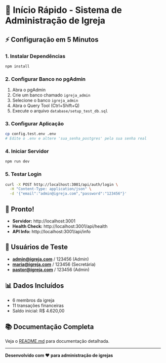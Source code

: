 # 🚀 Início Rápido - Sistema de Administração de Igreja

## ⚡ Configuração em 5 Minutos

### 1. Instalar Dependências
```bash
npm install
```

### 2. Configurar Banco no pgAdmin
1. Abra o pgAdmin
2. Crie um banco chamado `igreja_admin`
3. Selecione o banco `igreja_admin`
4. Abra o Query Tool (Ctrl+Shift+Q)
5. Execute o arquivo `database/setup_test_db.sql`

### 3. Configurar Aplicação
```bash
cp config.test.env .env
# Edite o .env e altere 'sua_senha_postgres' pela sua senha real
```

### 4. Iniciar Servidor
```bash
npm run dev
```

### 5. Testar Login
```bash
curl -X POST http://localhost:3001/api/auth/login \
  -H "Content-Type: application/json" \
  -d '{"email":"admin@igreja.com","password":"123456"}'
```

## 🎯 Pronto!

- **Servidor:** http://localhost:3001
- **Health Check:** http://localhost:3001/api/health
- **API Info:** http://localhost:3001/api/info

## 👥 Usuários de Teste
- **admin@igreja.com** / 123456 (Admin)
- **maria@igreja.com** / 123456 (Secretária)
- **pastor@igreja.com** / 123456 (Admin)

## 📊 Dados Incluídos
- 6 membros da igreja
- 11 transações financeiras
- Saldo inicial: R$ 4.620,00

## 📚 Documentação Completa
Veja o [README.md](README.md) para documentação detalhada.

---
**Desenvolvido com ❤️ para administração de igrejas**
